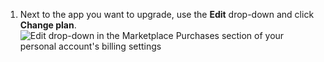 1. Next to the app you want to upgrade, use the **Edit** drop-down and click **Change plan**.
   ![Edit drop-down in the Marketplace Purchases section of your personal account's billing settings](/assets/images/help/marketplace/marketplace-edit-app-billing-settings.png)
